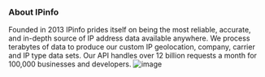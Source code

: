 ### About IPinfo

Founded in 2013 IPinfo prides itself on being the most reliable, accurate, and in-depth source of IP address data available anywhere. We process terabytes of data to produce our custom IP geolocation, company, carrier and IP type data sets. Our API handles over 12 billion requests a month for 100,000 businesses and developers.
![image](https://avatars3.githubusercontent.com/u/15721521?s=128&u=7bb7dde5c4991335fb234e68a30971944abc6bf3&v=4)
